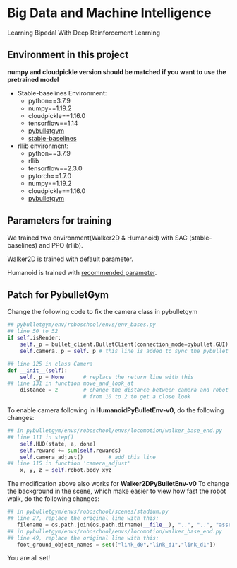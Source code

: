 # Big Data and Machine Intelligence
Learning Bipedal With Deep Reinforcement Learning
## Environment in this project
**numpy and cloudpickle version should be matched if you want to use the pretrained model**
* Stable-baselines Environment:
  * python==3.7.9
  * numpy==1.19.2   
  * cloudpickle==1.16.0
  * tensorflow==1.14
  * [pybulletgym](https://github.com/benelot/pybullet-gym)
  * [stable-baselines](https://stable-baselines.readthedocs.io/)
* rllib environment:
  * python==3.7.9
  * rllib
  * tensorflow==2.3.0
  * pytorch==1.7.0
  * numpy==1.19.2
  * cloudpickle==1.16.0
  * [pybulletgym](https://github.com/benelot/pybullet-gym)
## Parameters for training
We trained two environment(Walker2D & Humanoid) with SAC (stable-baselines) and PPO (rllib).

Walker2D is trained with default parameter.

Humanoid is trained with [recommended parameter](https://github.com/ray-project/ray/blob/master/rllib/tuned_examples/ppo/humanoid-ppo-gae.yaml).

## Patch for PybulletGym
Change the following code to fix the camera class in pybulletgym

```python
## pybulletgym/env/roboschool/envs/env_bases.py
## line 50 to 52
if self.isRender:
    self._p = bullet_client.BulletClient(connection_mode=pybullet.GUI)
    self.camera._p = self._p # this line is added to sync the pybullet server

## line 125 in class Camera
def __init__(self):
    self._p = None      # replace the return line with this
## line 131 in function move_and_look_at
    distance = 2        # change the distance between camera and robot 
                        # from 10 to 2 to get a close look
```
To enable camera following in **HumanoidPyBulletEnv-v0**, do the following changes:
```python
## in pybulletgym/envs/roboschool/envs/locomotion/walker_base_end.py
## line 111 in step()
    self.HUD(state, a, done)
    self.reward += sum(self.rewards)
    self.camera_adjust()        # add this line
## line 115 in function 'camera_adjust'
    x, y, z = self.robot.body_xyz
```
The modification above also works for **Walker2DPyBulletEnv-v0**
To change the background in the scene, which make easier to view how fast the robot walk, do the following changes:
```python
## in pybulletgym/envs/roboschool/scenes/stadium.py
## line 27, replace the original line with this:
   filename = os.path.join(os.path.dirname(__file__), "..", "..", "assets", "scenes", "stadium", "stadium.sdf")
## in pybulletgym/envs/roboschool/envs/locomotion/walker_base_end.py
## line 49, replace the original line with this:
   foot_ground_object_names = set(["link_d0","link_d1","link_d1"])
```
You are all set!
